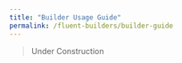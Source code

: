 ```yaml
---
title: "Builder Usage Guide"
permalink: /fluent-builders/builder-guide
---
```


> Under Construction